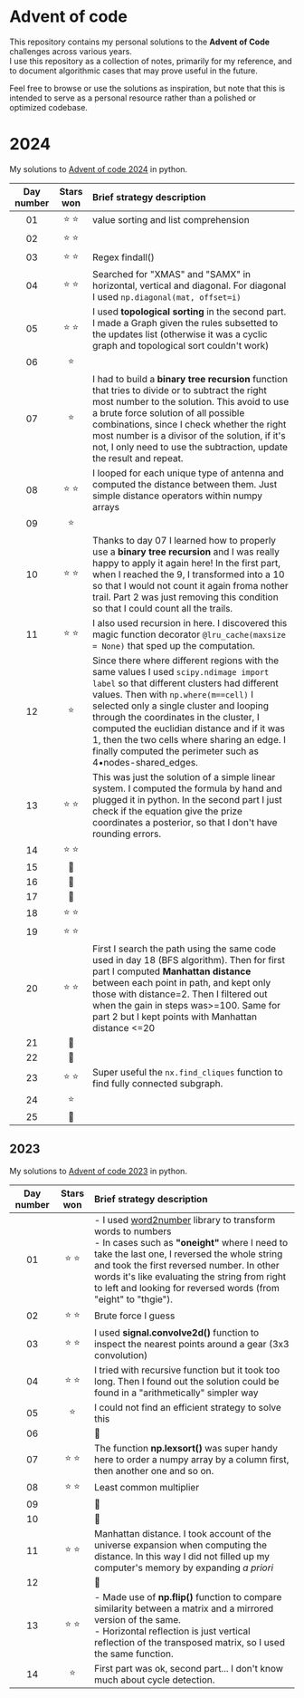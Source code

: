 # Advent of code

This repository contains my personal solutions to the **Advent of Code** challenges across various years.  
I use this repository as a collection of notes, primarily for my reference, and to document algorithmic cases that may prove useful in the future.  

Feel free to browse or use the solutions as inspiration, but note that this is intended to serve as a personal resource rather than a polished or optimized codebase.  


# 2024
My solutions to [Advent of code 2024](https://adventofcode.com/2024/) in python.

| Day number | Stars won | Brief strategy description |
| :---:         |     :---:      |          :--- |
| 01   | ⭐ ⭐ |  value sorting and list comprehension |
| 02   | ⭐ ⭐ |   |
| 03   | ⭐ ⭐ |  Regex findall() |
| 04   | ⭐ ⭐ |  Searched for "XMAS" and "SAMX" in horizontal, vertical and diagonal. For diagonal I used `np.diagonal(mat, offset=i)` |
| 05   | ⭐ ⭐ |  I used __topological sorting__ in the second part. I made a Graph given the rules subsetted to the updates list (otherwise it was a cyclic graph and topological sort couldn't work) |
| 06   | ⭐ | |
| 07   | ⭐ | I had to build a __binary tree recursion__ function that tries to divide or to subtract the right most number to the solution. This avoid to use a brute force solution of all possible combinations, since I check whether the right most number is a divisor of the solution, if it's not, I only need to use the subtraction, update the result and repeat. |
| 08   | ⭐ ⭐ | I looped for each unique type of antenna and computed the distance between them. Just simple distance operators within numpy arrays |
| 09   | ⭐ | |
| 10 | ⭐ ⭐ | Thanks to day 07 I learned how to properly use a __binary tree recursion__ and I was really happy to apply it again here! In the first part, when I reached the 9, I transformed into a 10 so that I would not count it again froma nother trail. Part 2 was just removing this condition so that I could count all the trails. |
| 11 |  ⭐ ⭐  | I also used recursion in here. I discovered this magic function decorator `@lru_cache(maxsize = None)` that sped up the computation. |
| 12 |  ⭐  | Since there where different regions with the same values I used `scipy.ndimage import label` so that different clusters had different values. Then with `np.where(m==cell)` I selected only a single cluster and looping through the coordinates in the cluster, I computed the euclidian distance and if it was 1, then the two cells where sharing an edge. I finally computed the perimeter such as 4•nodes-shared_edges. |
| 13 |  ⭐ ⭐  | This was just the solution of a simple linear system. I computed the formula by hand and plugged it in python. In the second part I just check if the equation give the prize coordinates a posterior, so that I don't have rounding errors. |
| 14 |  ⭐ ⭐  | |
| 15 |  💃  | |
| 16 |  💃 | |
| 17 |  💃  | |
| 18 |  ⭐ ⭐  | |
| 19 |  ⭐ ⭐  | |
| 20 |  ⭐ ⭐  | First I search the path using the same code used in day 18 (BFS algorithm). Then for first part I computed __Manhattan distance__ between each point in path, and kept only those with distance=2. Then I filtered out when the gain in steps was>=100. Same for part 2 but I kept points with Manhattan distance <=20  |
| 21 | 💃 | |
| 22 | 💃 | |
| 23 |  ⭐ ⭐  | Super useful the `nx.find_cliques` function to find fully connected subgraph. |
| 24 |  ⭐  | |
| 25 | 💃 | |

## 2023
My solutions to [Advent of code 2023](https://adventofcode.com/2023/) in python.

| Day number | Stars won | Brief strategy description |
| :---:         |     :---:      |          :--- |
| 01   | ⭐ ⭐     |  - I used [word2number](https://pypi.org/project/word2number/) library to transform words to numbers <br> - In cases such as __"oneight"__ where I need to take the last one, I reversed the whole string and took the first reversed number. In other words it's like evaluating the string from right to left and looking for reversed words (from "eight" to "thgie").    |
| 02     | ⭐ ⭐       |  Brute force I guess    |
| 03 | ⭐ ⭐ | I used __signal.convolve2d()__ function to inspect the nearest points around a gear (3x3 convolution) |
| 04 | ⭐ ⭐ | I tried with recursive function but it took too long. Then I found out the solution could be found in a "arithmetically" simpler way |
| 05 | ⭐ | I could not find an efficient strategy to solve this |
| 06 | | 💃 |
| 07 | ⭐ ⭐ |  The function __np.lexsort()__ was super handy here to order a numpy array by a column first, then another one and so on. |
| 08 | ⭐ ⭐ | Least common multiplier |
| 09 |  | 💃 |
| 10 |  | 💃 |
| 11 |  ⭐ ⭐ | Manhattan distance. I took account of the universe expansion when computing the distance. In this way I did not filled up my computer's memory by expanding _a priori_ |
| 12 |  | 💃 |
| 13 | ⭐ ⭐ | - Made use of __np.flip()__ function to compare similarity between a matrix and a mirrored version of the same. <br> - Horizontal reflection is just vertical reflection of the transposed matrix, so I used the same function.
| 14 | ⭐ | First part was ok, second part... I don't know much about cycle detection.